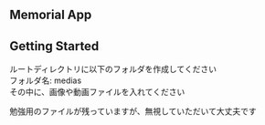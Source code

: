 ## Memorial App
## Getting Started

ルートディレクトリに以下のフォルダを作成してください  
フォルダ名: medias  
その中に、画像や動画ファイルを入れてください  

勉強用のファイルが残っていますが、無視していただいて大丈夫です
